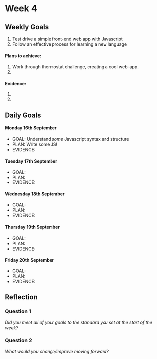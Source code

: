 # Week 4

## Weekly Goals

1. Test drive a simple front-end web app with Javascript
2. Follow an effective process for learning a new language


#### Plans to achieve:

1. Work through thermostat challenge, creating a cool web-app.
2. 

#### Evidence:

1. 
2. 

## Daily Goals

#### Monday 16th September
- GOAL: Understand *some* Javascript syntax and structure
- PLAN: Write some JS!
- EVIDENCE: 

#### Tuesday 17th September
- GOAL: 
- PLAN: 
- EVIDENCE: 

#### Wednesday 18th September
- GOAL: 
- PLAN: 
- EVIDENCE: 

#### Thursday 19th September
- GOAL: 
- PLAN: 
- EVIDENCE: 

#### Friday 20th September
- GOAL: 
- PLAN: 
- EVIDENCE: 

## Reflection

### Question 1

*Did you meet all of your goals to the standard you set at the start of the week?*


### Question 2

*What would you change/improve moving forward?*


